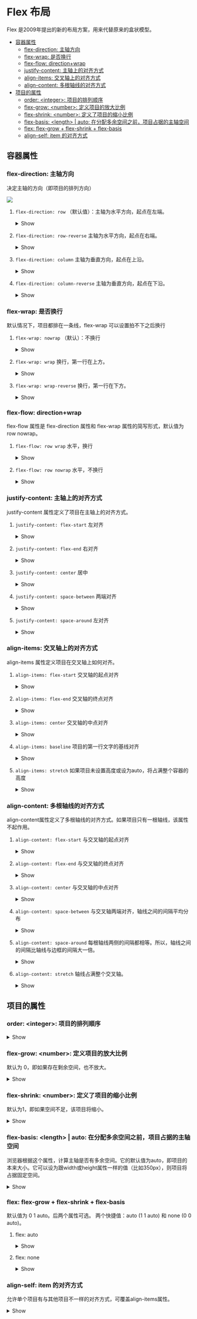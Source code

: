 # Flex 布局

<style>
.box {
    display: flex;
}
.box-item {
    width: 200px;
    height: 200px;
    line-height: 200px;
    vertical-align: middle;
    margin: 5px;
    background-color: #ffd200;
    font-size: 100px;
    color: white;
    text-align: center;
}
.box-item-sm {
    width: 50px;
    height: 50px;
    line-height: 50px;
    vertical-align: middle;
    margin: 5px;
    background-color: #ffd200;
    font-size: 25px;
    color: white;
    text-align: center;
}
.box-item-auto {
    width: auto;
    height: auto;
    line-height: 50px;
    vertical-align: middle;
    margin: 5px;
    background-color: #ffd200;
    font-size: 25px;
    color: white;
    text-align: center;
}

</style>

Flex 是2009年提出的新的布局方案，用来代替原来的盒状模型。

- [容器属性](#容器属性)
  - [flex-direction: 主轴方向](#flex-direction-主轴方向)
  - [flex-wrap: 是否换行](#flex-wrap-是否换行)
  - [flex-flow: direction+wrap](#flex-flow-directionwrap)
  - [justify-content: 主轴上的对齐方式](#justify-content-主轴上的对齐方式)
  - [align-items: 交叉轴上的对齐方式](#align-items-交叉轴上的对齐方式)
  - [align-content: 多根轴线的对齐方式](#align-content-多根轴线的对齐方式)
- [项目的属性](#项目的属性)
  - [order: \<integer>: 项目的排列顺序](#order-integer-项目的排列顺序)
  - [flex-grow: \<number>: 定义项目的放大比例](#flex-grow-number-定义项目的放大比例)
  - [flex-shrink: \<number>: 定义了项目的缩小比例](#flex-shrink-number-定义了项目的缩小比例)
  - [flex-basis: \<length> | auto: 在分配多余空间之前，项目占据的主轴空间](#flex-basis-length--auto-在分配多余空间之前项目占据的主轴空间)
  - [flex: flex-grow + flex-shrink + flex-basis](#flex-flex-grow--flex-shrink--flex-basis)
  - [align-self: item 的对齐方式](#align-self-item-的对齐方式)

## 容器属性

### flex-direction: 主轴方向

决定主轴的方向（即项目的排列方向）

![](./flex-container.png)

<style>
.box-row {
    flex-direction: row;
}
.box-rowr {
    flex-direction: row-reverse;
}
.box-column {
    flex-direction: column;
}
.box-columnr {
    flex-direction: column-reverse;
}
</style>

1. `flex-direction: row` （默认值）：主轴为水平方向，起点在左端。
    <details><summary>Show</summary>
    <div class="box box-row">
		<div class="box-item-sm">1</div>
		<div class="box-item-sm">2</div>
		<div class="box-item-sm">3</div>
	</div>
    </details>

2. `flex-direction: row-reverse` 主轴为水平方向，起点在右端。
    <details><summary>Show</summary>
    <div class="box box-rowr">
		<div class="box-item-sm">1</div>
		<div class="box-item-sm">2</div>
		<div class="box-item-sm">3</div>
	</div>
    </details>

3. `flex-direction: column` 主轴为垂直方向，起点在上沿。
    <details><summary>Show</summary>
    <div class="box box-column">
		<div class="box-item-sm">1</div>
		<div class="box-item-sm">2</div>
		<div class="box-item-sm">3</div>
		<div class="box-item-sm">4</div>
	</div>
    </details>

4. `flex-direction: column-reverse` 主轴为垂直方向，起点在下沿。
    <details><summary>Show</summary>
    <div class="box box-columnr">
		<div class="box-item-sm">1</div>
		<div class="box-item-sm">2</div>
		<div class="box-item-sm">3</div>
		<div class="box-item-sm">4</div>
	</div>
    </details>

### flex-wrap: 是否换行

默认情况下，项目都排在一条线，flex-wrap 可以设置拍不下之后换行

<style>
.box-wrap {
    flex-wrap: wrap;
}
.box-nowrap {
    flex-wrap: nowrap;
}
.box-wrapr {
    flex-wrap: wrap-reverse;
}
</style>

1. `flex-wrap: nowrap` （默认）：不换行
    <details><summary>Show</summary>
    <div class="box box-row box-nowrap">
		<div class="box-item">1</div>
		<div class="box-item">2</div>
		<div class="box-item">3</div>
		<div class="box-item">4</div>
        <div class="box-item">5</div>
        <div class="box-item">6</div>
	</div>
    </details>

1. `flex-wrap: wrap` 换行，第一行在上方。
    <details><summary>Show</summary>
    <div class="box box-row box-wrap">
		<div class="box-item">1</div>
		<div class="box-item">2</div>
		<div class="box-item">3</div>
		<div class="box-item">4</div>
        <div class="box-item">5</div>
        <div class="box-item">6</div>
	</div>
    </details>
3. `flex-wrap: wrap-reverse`  换行，第一行在下方。
    <details><summary>Show</summary>
    <div class="box box-row box-wrapr">
		<div class="box-item">1</div>
		<div class="box-item">2</div>
		<div class="box-item">3</div>
		<div class="box-item">4</div>
        <div class="box-item">5</div>
	</div>
    </details>

### flex-flow: direction+wrap

flex-flow 属性是 flex-direction 属性和 flex-wrap 属性的简写形式，默认值为 row nowrap。

<style>
.box-row-wrap {
    flex-flow: row wrap;
}
.box-row-nowrap {
    flex-flow: row nowrap;
}
</style>

1. `flex-flow: row wrap` 水平，换行
    <details><summary>Show</summary>
    <div class="box box-row-wrap">
		<div class="box-item">1</div>
		<div class="box-item">2</div>
		<div class="box-item">3</div>
		<div class="box-item">4</div>
        <div class="box-item">5</div>
	</div>
    </details>

2. `flex-flow: row nowrap` 水平，不换行
    <details><summary>Show</summary>
    <div class="box box-row-nowrap">
		<div class="box-item">1</div>
		<div class="box-item">2</div>
		<div class="box-item">3</div>
        <div class="box-item">4</div>
        <div class="box-item">5</div>
	</div>
    </details>

### justify-content: 主轴上的对齐方式

justify-content 属性定义了项目在主轴上的对齐方式。

<style>
.box-j-start {
    justify-content: flex-start;
}
.box-j-end {
    justify-content: flex-end;
}
.box-j-center {
    justify-content: center;
}
.box-j-between {
    justify-content: space-between ;
}
.box-j-around {
    justify-content: space-around;
}
</style>

1. `justify-content: flex-start` 左对齐
    <details><summary>Show</summary>
    <div class="box box-j-start">
		<div class="box-item-sm">1</div>
		<div class="box-item-sm">2</div>
		<div class="box-item-sm">3</div>
        <div class="box-item-sm">4</div>
        <div class="box-item-sm">5</div>
	</div>
    </details>

2. `justify-content: flex-end` 右对齐
    <details><summary>Show</summary>
    <div class="box box-j-end">
		<div class="box-item-sm">1</div>
		<div class="box-item-sm">2</div>
		<div class="box-item-sm">3</div>
        <div class="box-item-sm">4</div>
        <div class="box-item-sm">5</div>
	</div>
    </details>

3. `justify-content: center` 居中
    <details><summary>Show</summary>
    <div class="box box-j-center">
		<div class="box-item-sm">1</div>
		<div class="box-item-sm">2</div>
		<div class="box-item-sm">3</div>
        <div class="box-item-sm">4</div>
        <div class="box-item-sm">5</div>
	</div>
    </details>

4. `justify-content: space-between` 两端对齐
    <details><summary>Show</summary>
    <div class="box box-j-between">
		<div class="box-item-sm">1</div>
		<div class="box-item-sm">2</div>
		<div class="box-item-sm">3</div>
        <div class="box-item-sm">4</div>
        <div class="box-item-sm">5</div>
	</div>
    </details>

5. `justify-content: space-around` 左对齐
    <details><summary>Show</summary>
    <div class="box box-j-around">
		<div class="box-item-sm">1</div>
		<div class="box-item-sm">2</div>
		<div class="box-item-sm">3</div>
        <div class="box-item-sm">4</div>
        <div class="box-item-sm">5</div>
	</div>
    </details>

### align-items: 交叉轴上的对齐方式

align-items 属性定义项目在交叉轴上如何对齐。

<style>
.box-align-item-start {
  align-items: flex-start;
}
.box-align-item-end {
  align-items: flex-end;
}
.box-align-item-center {
  align-items: center;
}
.box-align-item-baseline {
  align-items: baseline;
}
.box-align-item-stretch {
  align-items: stretch;
}
</style>

1. `align-items: flex-start` 交叉轴的起点对齐
    <details><summary>Show</summary>
    <div class="box box-align-item-start">
		<div class="box-item-sm">1</div>
		<div class="box-item">2</div>
		<div class="box-item-sm">3</div>
        <div class="box-item">4</div>
        <div class="box-item-sm">5</div>
	</div>
    </details>

2. `align-items: flex-end` 交叉轴的终点对齐
    <details><summary>Show</summary>
    <div class="box box-align-item-end">
		<div class="box-item-sm">1</div>
		<div class="box-item">2</div>
		<div class="box-item-sm">3</div>
        <div class="box-item">4</div>
        <div class="box-item-sm">5</div>
	</div>
    </details>

3. `align-items: center` 交叉轴的中点对齐
    <details><summary>Show</summary>
    <div class="box box-align-item-center">
		<div class="box-item-sm">1</div>
		<div class="box-item">2</div>
		<div class="box-item-sm">3</div>
        <div class="box-item">4</div>
        <div class="box-item-sm">5</div>
	</div>
    </details>

4. `align-items: baseline` 项目的第一行文字的基线对齐
    <details><summary>Show</summary>
    <div class="box box-align-item-baseline">
		<div class="box-item-sm">1</div>
		<div class="box-item">2</div>
		<div class="box-item-sm">3</div>
        <div class="box-item">4</div>
        <div class="box-item-sm">5</div>
	</div>
    </details>

5. `align-items: stretch` 如果项目未设置高度或设为auto，将占满整个容器的高度
    <details><summary>Show</summary>
    <div class="box box-align-item-stretch">
		<div class="box-item-sm">1</div>
		<div class="box-item">2</div>
		<div class="box-item-sm">3</div>
        <div class="box-item">4</div>
        <div class="box-item-auto">5</div>
	</div>
    </details>
    
### align-content: 多根轴线的对齐方式

align-content属性定义了多根轴线的对齐方式。如果项目只有一根轴线，该属性不起作用。


<style>
.box-align-content-container{
    flex-flow: row wrap;
    height: 300px;
    background: lightgrey;
}
.box-align-content-start {
  align-content: flex-start;
}
.box-align-content-end {
  align-content: flex-end;
}
.box-align-content-center {
  align-content: center;
}
.box-align-content-between {
  align-content: space-between;
}
.box-align-content-around {
  align-content: space-around;
}
.box-align-content-stretch {
  align-content: stretch;
}
</style>

1. `align-content: flex-start` 与交叉轴的起点对齐
    <details><summary>Show</summary>
    <div class="box box-align-content-container box-align-content-start">
		<div class="box-item-sm">1</div>
		<div class="box-item-sm">2</div>
		<div class="box-item-sm">3</div>
        <div class="box-item-sm">4</div>
        <div class="box-item-sm">5</div>
        <div class="box-item-sm">6</div>
		<div class="box-item-sm">7</div>
        <div class="box-item-sm">8</div>
        <div class="box-item-auto">auto</div>
	</div>
    </details>

2. `align-content: flex-end` 与交叉轴的终点对齐
    <details><summary>Show</summary>
    <div class="box box-align-content-container box-align-content-end">
		<div class="box-item-sm">1</div>
		<div class="box-item-sm">2</div>
		<div class="box-item-sm">3</div>
        <div class="box-item-sm">4</div>
        <div class="box-item-sm">5</div>
        <div class="box-item-sm">6</div>
		<div class="box-item-sm">7</div>
        <div class="box-item-sm">8</div>
        <div class="box-item-auto">auto</div>
	</div>
    </details>

3. `align-content: center` 与交叉轴的中点对齐
    <details><summary>Show</summary>
    <div class="box box-align-content-container box-align-content-center">
		<div class="box-item-sm">1</div>
		<div class="box-item-sm">2</div>
		<div class="box-item-sm">3</div>
        <div class="box-item-sm">4</div>
        <div class="box-item-sm">5</div>
        <div class="box-item-sm">6</div>
		<div class="box-item-sm">7</div>
        <div class="box-item-sm">8</div>
        <div class="box-item-auto">auto</div>
	</div>
    </details>

4. `align-content: space-between` 与交叉轴两端对齐，轴线之间的间隔平均分布
    <details><summary>Show</summary>
    <div class="box box-align-content-container box-align-content-between">
		<div class="box-item-sm">1</div>
		<div class="box-item-sm">2</div>
		<div class="box-item-sm">3</div>
        <div class="box-item-sm">4</div>
        <div class="box-item-sm">5</div>
        <div class="box-item-sm">6</div>
		<div class="box-item-sm">7</div>
        <div class="box-item-sm">8</div>
        <div class="box-item-auto">auto</div>
	</div>
    </details>

5. `align-content: space-around` 每根轴线两侧的间隔都相等。所以，轴线之间的间隔比轴线与边框的间隔大一倍。
    <details><summary>Show</summary>
    <div class="box box-align-content-container box-align-content-around">
		<div class="box-item-sm">1</div>
		<div class="box-item-sm">2</div>
		<div class="box-item-sm">3</div>
        <div class="box-item-sm">4</div>
        <div class="box-item-sm">5</div>
        <div class="box-item-sm">6</div>
		<div class="box-item-sm">7</div>
        <div class="box-item-sm">8</div>
        <div class="box-item-auto">auto</div>
	</div>
    </details>

6. `align-content: stretch` 轴线占满整个交叉轴。
    <details><summary>Show</summary>
    <div class="box box-align-content-container box-align-content-stretch">
		<div class="box-item-sm">1</div>
		<div class="box-item-sm">2</div>
		<div class="box-item-sm">3</div>
        <div class="box-item-sm">4</div>
        <div class="box-item-sm">5</div>
        <div class="box-item-sm">6</div>
		<div class="box-item-sm">7</div>
        <div class="box-item-sm">8</div>
        <div class="box-item-auto">auto</div>
	</div>
    </details>

## 项目的属性

### order: \<integer>: 项目的排列顺序

<style>
.item_order__1 {
    order: -1;
}
.item_order_0 {
    order: 0;
}
.item_order_1 {
    order: 1;
}
.item_order_9 {
    order: 9;
}
.item_order_100 {
    order: 100;
}
</style>

<details><summary>Show</summary>
    <div class="box box-row">
        <div class="box-item-sm item_order_100">100</div>
		<div class="box-item-sm item_order__1">-1</div>
        <div class="box-item-sm item_order_9">9</div>
		<div class="box-item-sm item_order_0">0</div>
        <div class="box-item-sm item_order_1">1</div>
	</div>
</details>

### flex-grow: \<number>: 定义项目的放大比例

默认为 0，即如果存在剩余空间，也不放大。

<style>
.item_grow_0 {
    flex-grow: 0;
}
.item_grow_1 {
    flex-grow: 1;
}
.item_grow_2 {
    flex-grow: 2;
}
</style>

<details><summary>Show</summary>
    <div class="box box-row">
        <div class="box-item-sm item_grow_0">0</div>
		<div class="box-item-sm item_grow_0">0</div>
        <div class="box-item-sm item_grow_0">0</div>
	</div>
        <div class="box box-row">
        <div class="box-item-sm item_grow_1">1</div>
		<div class="box-item-sm item_grow_1">1</div>
        <div class="box-item-sm item_grow_1">1</div>
	</div>
        <div class="box box-row">
        <div class="box-item-sm item_grow_0">0</div>
		<div class="box-item-sm item_grow_1">1</div>
        <div class="box-item-sm item_grow_2">2</div>
	</div>
</details>


### flex-shrink: \<number>: 定义了项目的缩小比例

默认为1，即如果空间不足，该项目将缩小。

<style>
.item_shrink_0 {
    flex-shrink: 0;
}
.item_grow_1 {
    flex-shrink: 1;
}
</style>

<details><summary>Show</summary>
    <div class="box box-row">
        <div class="box-item item_shrink_0">0</div>
		<div class="box-item item_shrink_0">0</div>
        <div class="box-item item_shrink_0">0</div>
	</div>
    <div class="box box-row">
        <div class="box-item item_shrink_1">1</div>
		<div class="box-item item_shrink_1">1</div>
        <div class="box-item item_shrink_1">1</div>
	</div>
    <div class="box box-row">
        <div class="box-item item_shrink_0">0</div>
		<div class="box-item item_shrink_1">1</div>
        <div class="box-item item_shrink_1">1</div>
	</div>
</details>

### flex-basis: \<length> | auto: 在分配多余空间之前，项目占据的主轴空间

浏览器根据这个属性，计算主轴是否有多余空间。它的默认值为auto，即项目的本来大小。它可以设为跟width或height属性一样的值（比如350px），则项目将占据固定空间。

<style>
.item_basis_auto {
    flex-basis: auto;
    font-size: 20px;
}
.item_basis_100 {
    flex-basis: 100px;
    font-size: 20px;
}
</style>

<details><summary>Show</summary>
    <div class="box box-row">
        <div class="box-item item_basis_auto">auto</div>
		<div class="box-item item_basis_100">100</div>
	</div>
    <div class="box box-row">
        <div class="box-item item_basis_100">100</div>
        <div class="box-item item_basis_auto">auto</div>
	</div>
</details>

### flex: flex-grow + flex-shrink + flex-basis

默认值为 0 1 auto。后两个属性可选。
两个快捷值：auto (1 1 auto) 和 none (0 0 auto)。

<style>
.item_flex_auto {
    flex: auto;
}
.item_flex_none {
    flex: none;
}
</style>

1. flex: auto
    <details><summary>Show</summary>
    <div class="box box-row">
        <div class="box-item item_flex_auto">auto</div>
		<div class="box-item item_flex_auto">auto</div>
	</div>
    <div class="box box-row">
        <div class="box-item-sm item_flex_auto">auto</div>
		<div class="box-item-sm item_flex_auto">auto</div>
	</div>
    </details>

2. flex: none
    <details><summary>Show</summary>
    <div class="box box-row">
        <div class="box-item item_flex_none">non</div>
		<div class="box-item item_flex_none">non</div>
	</div>
    <div class="box box-row">
        <div class="box-item-sm item_flex_none">non</div>
		<div class="box-item-sm item_flex_none">non</div>
	</div>
    </details>

### align-self: item 的对齐方式

允许单个项目有与其他项目不一样的对齐方式，可覆盖align-items属性。

<style>
.item_align_self {
    align-self: flex-end
}
</style>

<details><summary>Show</summary>
    <div class="box box-align-item-start">
		<div class="box-item-sm">1</div>
		<div class="box-item">2</div>
		<div class="box-item-sm item_align_self">3</div>
        <div class="box-item">4</div>
        <div class="box-item-sm">5</div>
	</div>
</details>
